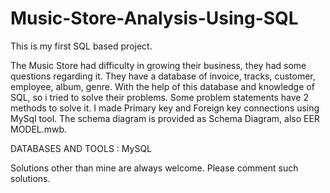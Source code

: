 # Music-Store-Analysis-Using-SQL

This is my first SQL based project.

The Music Store had difficulty in growing their business, they had some questions regarding it. They have a database of invoice, tracks, customer, employee, album, genre. With the help of this database and knowledge of SQL, so i tried to solve their problems. Some problem statements have 2 methods to solve it.
I made Primary key and Foreign key connections using MySql tool. The schema diagram is provided as Schema Diagram, also EER MODEL.mwb.


DATABASES AND TOOLS :
MySQL

Solutions other than mine are always welcome. Please comment such solutions. 

